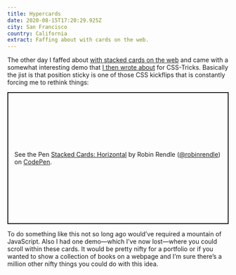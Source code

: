```yaml
---
title: Hypercards
date: 2020-08-15T17:20:29.925Z
city: San Francisco
country: California
extract: Faffing about with cards on the web.
---
```

The other day I faffed about [with stacked cards on the web](https://codepen.io/robinrendle/pen/JjXddMM) and came with a somewhat interesting demo that [I then wrote about](https://css-tricks.com/stacked-cards-with-sticky-positioning-and-a-dash-of-sass) for CSS-Tricks. Basically the jist is that position sticky is one of those CSS kickflips that is constantly forcing me to rethink things:

<p class="codepen" data-height="500" data-theme-id="20935" data-default-tab="result" data-user="robinrendle" data-slug-hash="JjXddMM" style="height: 300px; box-sizing: border-box; display: flex; align-items: center; justify-content: center; border: 2px solid; margin: 1em 0; padding: 1em;" data-pen-title="Stacked Cards: Horizontal">
  <span>See the Pen <a href="https://codepen.io/robinrendle/pen/JjXddMM">
  Stacked Cards: Horizontal</a> by Robin Rendle (<a href="https://codepen.io/robinrendle">@robinrendle</a>)
  on <a href="https://codepen.io">CodePen</a>.</span>
</p>
<script async src="https://static.codepen.io/assets/embed/ei.js"></script>

To do something like this not so long ago would’ve required a mountain of JavaScript. Also I had one demo—which I’ve now lost—where you could scroll within these cards. It would be pretty nifty for a portfolio or if you wanted to show a collection of books on a webpage and I’m sure there’s a million other nifty things you could do with this idea. 